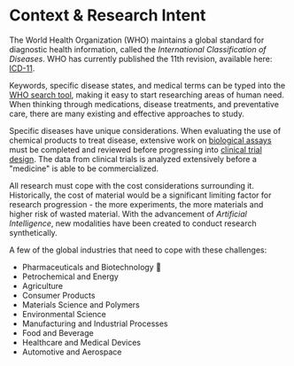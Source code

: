 # Context & Research Intent 

The World Health Organization (WHO) maintains a global standard for diagnostic health information, called the *International Classification of Diseases*. WHO has currently published the 11th revision, available here: [ICD-11](https://icd.who.int/en). 

Keywords, specific disease states, and medical terms can be typed into the [WHO search tool](https://icd.who.int/browse/2024-01/mms/en#149403041), making it easy to start researching areas of human need. When thinking through medications, disease treatments, and preventative care, there are many existing and effective approaches to study.

Specific diseases have unique considerations. When evaluating the use of chemical products to treat disease, extensive work on [biological assays](https://www.sciencedirect.com/topics/pharmacology-toxicology-and-pharmaceutical-science/bioassay#:~:text=Biological%20assays%20are%20analytical%20techniques,specific%20to%20the%20target%20protein) must be completed and reviewed before progressing into [clinical trial design](https://www.fda.gov/science-research/clinical-trials-and-human-subject-protection/clinical-trials-guidance-documents). The data from clinical trials is analyzed extensively before a "medicine" is able to be commercialized. 

All research must cope with the cost considerations surrounding it. Historically, the cost of material would be a significant limiting factor for research progression - the more experiments, the more materials and higher risk of wasted material. With the advancement of *Artificial Intelligence*, new modalities have been created to conduct research synthetically.

A few of the global industries that need to cope with these challenges:

- Pharmaceuticals and Biotechnology 🔬
- Petrochemical and Energy
- Agriculture
- Consumer Products
- Materials Science and Polymers
- Environmental Science
- Manufacturing and Industrial Processes
- Food and Beverage
- Healthcare and Medical Devices
- Automotive and Aerospace
